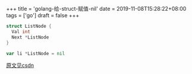 +++
title = 'golang-给-struct-赋值-nil'
date = 2019-11-08T15:28:22+08:00
tags = ['go']
draft = false
+++

```go
struct ListNode {
  Val int
  Next *ListNode
}

var li *ListNode = nil


```


[原文见csdn](https://blog.csdn.net/books1958/article/details/44564157)
